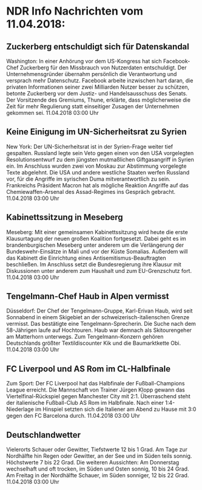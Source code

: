 # NDR Info Nachrichten vom 11.04.2018:


## Zuckerberg entschuldigt sich für Datenskandal
Washington: In einer Anhörung vor dem US-Kongress hat sich Facebook-Chef Zuckerberg für den Missbrauch von Nutzerdaten entschuldigt. Der Unternehmensgründer übernahm persönlich die Verantwortung und versprach mehr Datenschutz. Facebook arbeite inzwischen hart daran, die privaten Informationen seiner zwei Milliarden Nutzer besser zu schützen, betonte Zuckerberg vor dem Justiz- und Handelsausschuss des Senats. Der Vorsitzende des Gremiums, Thune, erklärte, dass möglicherweise die Zeit für mehr Regulierung statt einseitiger Zusagen der Unternehmen gekommen sei. 11.04.2018 03:00 Uhr 

## Keine Einigung im UN-Sicherheitsrat zu Syrien
New York: Der UN-Sicherheitsrat ist in der Syrien-Frage weiter tief gespalten. Russland legte sein Veto gegen einen von den USA vorgelegten Resolutionsentwurf zu dem jüngsten mutmaßlichen Giftgasangriff in Syrien ein. Im Anschluss wurden zwei von Moskau zur Abstimmung vorgelegte Texte abgelehnt. Die USA und andere westliche Staaten werfen Russland vor, für die Angriffe im syrischen Duma mitverantwortlich zu sein. Frankreichs Präsident Macron hat als mögliche Reaktion Angriffe auf das Chemiewaffen-Arsenal des Assad-Regimes ins Gespräch gebracht. 11.04.2018 03:00 Uhr 

## Kabinettssitzung in Meseberg
Meseberg: Mit einer gemeinsamen Kabinettssitzung wird heute die erste Klausurtagung der neuen großen Koalition fortgesetzt. Dabei geht es im brandenburgischen Meseberg unter anderem um die Verlängerung der Bundeswehr-Einsätze in Mali und vor der Küste Somalias. Außerdem will das Kabinett die Einrichtung eines Antisemitismus-Beauftragten beschließen. Im Anschluss setzt die Bundesregierung ihre Klausur mit Diskussionen unter anderem zum Haushalt und zum EU-Grenzschutz fort. 11.04.2018 03:00 Uhr 

## Tengelmann-Chef Haub in Alpen vermisst
Düsseldorf: Der Chef der Tengelmann-Gruppe, Karl-Erivan Haub, wird seit Sonnabend in einem Skigebiet an der schweizerisch-italienschen Grenze vermisst. Das bestätigte eine Tengelmann-Sprecherin. Die Suche nach dem 58-Jährigen laufe auf Hochtouren. Haub war demnach als Skitourengeher am Matterhorn unterwegs. Zum Tengelmann-Konzern gehören Deutschlands größter Textildiscounter Kik und die Baumarktkette Obi. 11.04.2018 03:00 Uhr 

## FC Liverpool und AS Rom im CL-Halbfinale
Zum Sport: Der FC Liverpool hat das Halbfinale der Fußball-Champions League erreicht. Die Mannschaft von Trainer Jürgen Klopp gewann das Viertelfinal-Rückspiel gegen Manchester City mit 2:1. Überraschend steht der italienische Fußball-Club AS Rom im Halbfinale. Nach einer 1:4-Niederlage im Hinspiel setzten sich die Italiener am Abend zu Hause mit 3:0 gegen den FC Barcelona durch. 11.04.2018 03:00 Uhr 

## Deutschlandwetter
Vielerorts Schauer oder Gewitter, Tiefstwerte 12 bis 1 Grad. Am Tage zur Nordhälfte hin Regen oder Gewitter, an der See und im Süden teils sonnig. Höchstwerte 7 bis 22 Grad. Die weiteren Aussichten: Am Donnerstag wechselhaft und oft trocken, im Süden und Osten sonnig, 10 bis 24 Grad. Am Freitag in der Nordhälfte Schauer, im Süden sonniger, 12 bis 22 Grad. 11.04.2018 03:00 Uhr 
